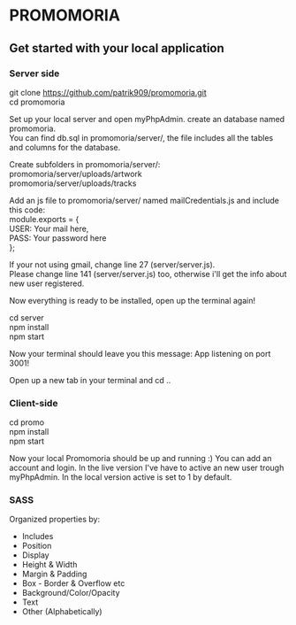 # PROMOMORIA

## Get started with your local application

### Server side

git clone https://github.com/patrik909/promomoria.git <br>
cd promomoria

Set up your local server and open myPhpAdmin. create an database named promomoria. <br>
You can find db.sql in promomoria/server/, the file includes all the tables and columns for the database.

Create subfolders in promomoria/server/: <br>
promomoria/server/uploads/artwork <br>
promomoria/server/uploads/tracks

Add an js file to promomoria/server/ named mailCredentials.js and include this code: <br>
module.exports = { <br>
  USER: Your mail here, <br>
  PASS: Your password here <br>
};

If your not using gmail, change line 27 (server/server.js).<br>
Please change line 141 (server/server.js) too, otherwise i'll get the info about new user registered.

Now everything is ready to be installed, open up the terminal again!

cd server <br>
npm install <br>
npm start

Now your terminal should leave you this message: App listening on port 3001!

Open up a new tab in your terminal and cd ..

### Client-side

cd promo <br>
npm install <br>
npm start

Now your local Promomoria should be up and running :) You can add an account and login. In the live version I've have to active an new user trough myPhpAdmin. In the local version active is set to 1 by default.

### SASS
Organized properties by:
* Includes
* Position
* Display
* Height & Width
* Margin & Padding 
* Box - Border & Overflow etc
* Background/Color/Opacity
* Text 
* Other (Alphabetically)
